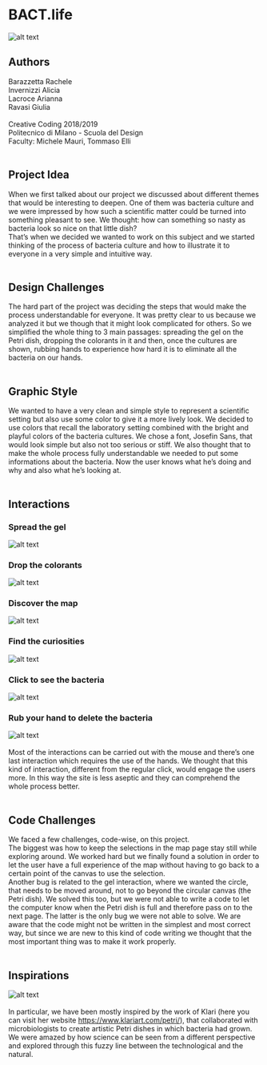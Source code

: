 # BACT.life

![alt text](https://github.com/drawwithcode/2018-group-work-group-04/blob/master/cover.png)

## Authors <br>
Barazzetta Rachele <br>
Invernizzi Alicia<br>
Lacroce Arianna<br>
Ravasi Giulia<br>
<br>
Creative Coding 2018/2019<br>
Politecnico di Milano - Scuola del Design<br>
Faculty: Michele Mauri, Tommaso Elli<br>
<br>

## Project Idea<br>
When we first talked about our project we discussed about different themes that would be interesting to deepen. One of them was bacteria culture and we were impressed by how such a scientific matter could be turned into something pleasant to see.
We thought: how can something so nasty as bacteria look so nice on that little dish?<br>
That’s when we decided we wanted to work on this subject and we started thinking of the process of bacteria culture and how to illustrate it to everyone in a very simple and intuitive way.<br>
<br>
## Design Challenges<br>
The hard part of the project was deciding the steps that would make the process understandable for everyone. It was pretty clear to us because we analyzed it but we though that it might look complicated for others. So we simplified the whole thing to 3 main passages: spreading the gel on the Petri dish, dropping the colorants in it and then, once the cultures are shown, rubbing hands to experience how hard it is to eliminate all the bacteria on our hands.<br>
<br>
## Graphic Style<br>
We wanted to have a very clean and simple style to represent a scientific setting but also use some color to give it a more lively look. We decided to use colors that recall the laboratory setting combined with the bright and playful colors of the bacteria cultures. We chose a font, Josefin Sans, that would look simple but also not too serious or stiff. We also thought that to make the whole process fully understandable we needed to put some informations about the bacteria. Now the user knows what he’s doing and why and also what he’s looking at.<br>
<br>
## Interactions<br>

### Spread the gel<br>
![alt text](https://github.com/drawwithcode/2018-group-work-group-04/blob/master/gel.gif)

### Drop the colorants<br>
![alt text](https://github.com/drawwithcode/2018-group-work-group-04/blob/master/colorants.gif)

### Discover the map<br>
![alt text](https://github.com/drawwithcode/2018-group-work-group-04/blob/master/map.gif)

### Find the curiosities<br>
![alt text](https://github.com/drawwithcode/2018-group-work-group-04/blob/master/curiosities.gif)

### Click to see the bacteria<br>
![alt text](https://github.com/drawwithcode/2018-group-work-group-04/blob/master/click.gif)

### Rub your hand to delete the bacteria<br>
![alt text](https://github.com/drawwithcode/2018-group-work-group-04/blob/master/rub.gif)<br>
<br>
Most of the interactions can be carried out with the mouse and there’s one last interaction which requires the use of the hands. We thought that this kind of interaction, different from the regular click, would engage the users more. In this way the site is less aseptic and they can comprehend the whole process better.<br>
<br>
## Code Challenges<br>
We faced a few challenges, code-wise, on this project. <br>
The biggest was how to keep the selections in the map page stay still while exploring around. We worked hard but we finally found a solution in order to let the user have a full experience of the map without having to go back to a certain point of the canvas to use the selection.<br>
Another bug is related to the gel interaction, where we wanted the circle, that needs to be moved around, not to go beyond the circular canvas (the Petri dish). We solved this too, but we were not able to write a code to let the computer know when the Petri dish is full and therefore pass on to the next page. The latter is the only bug we were not able to solve.
We are aware that the code might not be written in the simplest and most correct way, but since we are new to this kind of code writing we thought that the most important thing was to make it work properly.<br>
<br>
## Inspirations<br>
![alt text](https://github.com/drawwithcode/2018-group-work-group-04/blob/master/klari.png)<br>
<br>
In particular, we have been mostly inspired by the work of Klari (here you can visit her website https://www.klariart.com/petri/), that collaborated with microbiologists to create artistic Petri dishes in which bacteria had grown. We were amazed by how science can be seen from a different perspective and explored through this fuzzy line between the technological and the natural.
<br>
